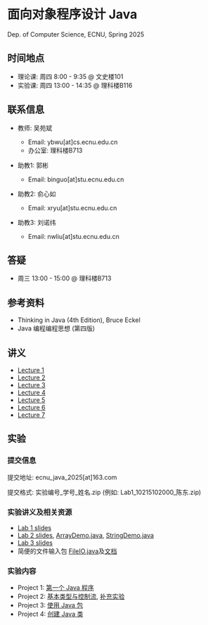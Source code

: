 # 面向对象程序设计 Java

Dep. of Computer Science, ECNU, Spring 2025

## 时间地点

* 理论课: 周四 8:00 - 9:35 @ 文史楼101
* 实验课: 周四 13:00 - 14:35 @ 理科楼B116

## 联系信息

* 教师: 吴苑斌
  * Email: ybwu\[at\]cs.ecnu.edu.cn
  * 办公室: 理科楼B713

* 助教1: 郭彬
  * Email: binguo\[at\]stu.ecnu.edu.cn

* 助教2: 俞心如
  * Email: xryu\[at\]stu.ecnu.edu.cn

* 助教3: 刘诺纬
  * Email: nwliu\[at\]stu.ecnu.edu.cn


## 答疑

* 周三 13:00 - 15:00 @ 理科楼B713

## 参考资料

* Thinking in Java (4th Edition), Bruce Eckel
* Java 编程编程思想 (第四版)

## 讲义

* [Lecture 1](slides/lecture1.pdf)
* [Lecture 2](slides/lecture2.pdf)
* [Lecture 3](slides/lecture3.pdf)
* [Lecture 4](slides/lecture4.pdf)
* [Lecture 5](slides/lecture5.pdf)
* [Lecture 6](slides/lecture6.pdf)
* [Lecture 7](slides/lecture7.pdf)

## 实验

### 提交信息

提交地址: ecnu_java_2025\[at\]163.com 

提交格式: 实验编号_学号_姓名.zip (例如: Lab1_10215102000_陈东.zip)

### 实验讲义及相关资源

- [Lab 1 slides](slides/Lab1.pdf)
- [Lab 2 slides](slides/Lab2.pdf), [ArrayDemo.java](ref_source/ArrayDemo.java), [StringDemo.java](ref_source/StringDemo.java)
- [Lab 3 slides](slides/Lab3.pdf)
- 简便的文件输入包 [FileIO.java](ref_source/FileIO/FileIO.java)及[文档](ref_source/FileIO/doc/index.html)


### 实验内容

* Project 1: [第一个 Java 程序](../projects/first_java/README.md)
* Project 2: [基本类型与控制流](../projects/primitive_ctlflow/README.md), [补充实验](../projects/familiar_with_toolkits/README.md)
* Project 3: [使用 Java 包](../projects/use_data_types/README.md)
* Project 4: [创建 Java 类](../projects/build_data_types/README.md)
<!--
* Project 5: [继承与组合](../projects/inheritance/README.md)
* Project 6: [接口](../projects/interface/README.md) (资源： [链表](ref_source/tutorial_LinkedList.pdf), [MyList.java](ref_source/MyList.java))
* Project 7: [容器与I/O](../projects/container_io/README.md)
-->
